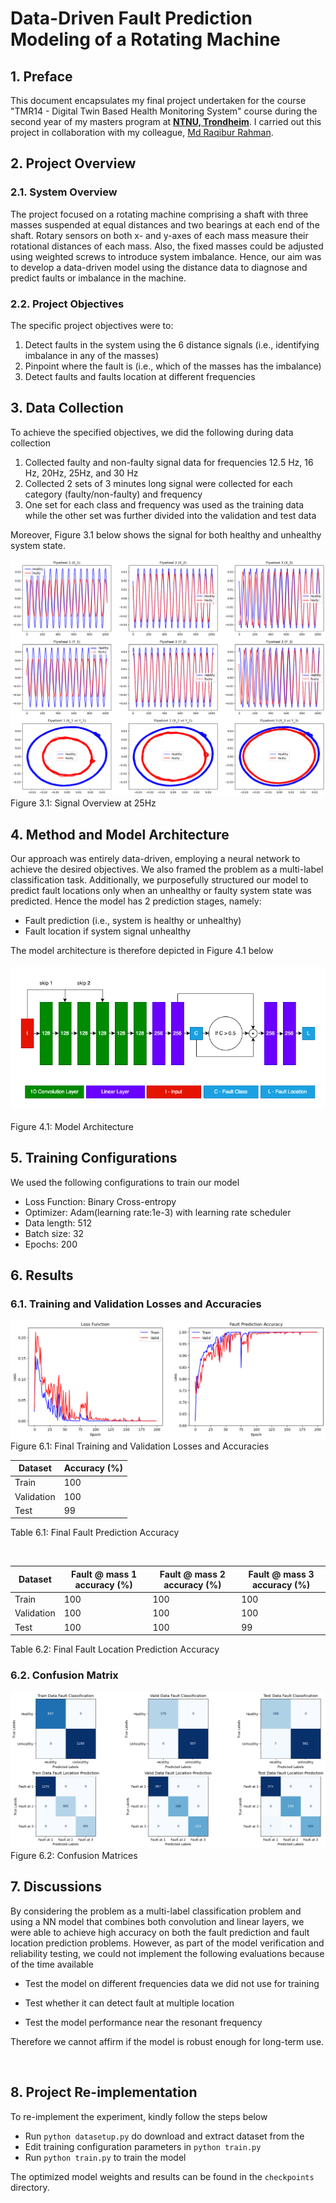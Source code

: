 
# **Data-Driven Fault Prediction Modeling of a Rotating Machine**
## **1. Preface**

This document encapsulates my final project undertaken for the course "TMR14 - Digital Twin Based Health Monitoring System" course during the second year of my masters program at [**NTNU, Trondheim**](https://ntnu.no/). I carried out this project in collaboration with my colleague, [Md Raqibur Rahman](https://github.com/AyonRRahman/).

## **2. Project Overview**
### **2.1. System Overview**

The project focused on a rotating machine comprising a shaft with three masses suspended at equal distances and two bearings at each end of the shaft. Rotary sensors on both x- and y-axes of each mass measure their rotational distances of each mass. Also, the fixed masses could be adjusted using weighted screws to introduce system imbalance. Hence, our aim was to develop a data-driven model using the distance data to diagnose and predict faults or imbalance in the machine.

### **2.2. Project Objectives**
The specific project objectives were to:
 1. Detect faults in the system using the 6 distance signals ​(i.e., identifying imbalance in any of the masses) 
 2. Pinpoint where the fault is (i.e., which of the masses has the imbalance)​
 3. Detect faults and faults location at different frequencies

## **3. Data Collection**
To achieve the specified objectives, we did the following during data collection
 1. Collected faulty and non-faulty signal data for frequencies 12.5 Hz,
    16 Hz, 20Hz, 25Hz, and 30 Hz​
 2. Collected 2 sets of 3 minutes long signal were collected for each category (faulty/non-faulty) and frequency​
 3. One set for each class and frequency was used as the training data while the other set was further divided into the validation and test data​

Moreover, Figure 3.1 below shows the signal for both healthy and unhealthy system state.

 ![](images/eda.png)
Figure 3.1: Signal Overview at 25Hz


## **4. Method and Model Architecture**
Our approach was entirely data-driven, employing a neural network to achieve the desired objectives. We also framed the problem as a multi-label classification task. 
Additionally, we purposefully structured our model to predict fault locations only when an unhealthy or faulty system state was predicted. 
​Hence the model has 2 prediction stages, namely:​    
-   Fault prediction (i.e., system is healthy or unhealthy​)
-   Fault location if system signal unhealthy​

The model architecture is therefore depicted in Figure 4.1 below 
<br><br>
![](images/model_architecture.png)
<br><br>
Figure 4.1: Model Architecture


## **5. Training Configurations**
We used the following configurations to train our model
-   Loss Function: Binary Cross-entropy​    
-   Optimizer: Adam(learning rate:1e-3) with learning rate scheduler​
-   Data length: 512 ​
-   Batch size: 32
-   Epochs: 200 

## **6. Results**
### **6.1. Training and Validation Losses and Accuracies**
![](images/loss-and-accuracy.png)
Figure 6.1: Final Training and Validation Losses and Accuracies

| Dataset | Accuracy (%) |
|--|--|
| Train | 100 |
| Validation | 100 |
| Test | 99 |
Table 6.1: Final Fault Prediction Accuracy

<br>

| Dataset | Fault @ mass 1 accuracy (%) | Fault @ mass 2 accuracy (%) | Fault @ mass 3 accuracy (%) |
|--|--|--|--|
| Train | 100 | 100 | 100 |
| Validation | 100 | 100 | 100 |
| Test | 100 | 100 | 99 |
Table 6.2: Final Fault Location Prediction Accuracy

### **6.2. Confusion Matrix**
![](images/confusion-matrices.png)
<br>
Figure 6.2: Confusion Matrices


## **7. Discussions**
By considering the problem as a multi-label classification problem and using a NN model that combines both convolution and linear layers, we were able to achieve high accuracy on both the fault prediction and fault location prediction problems.​ However, as part of the model verification and reliability testing, we could not implement the following evaluations​ because of the time available

- Test the model on different frequencies data we did not use for training​

- Test whether it can detect fault at multiple location​

- Test the model performance near the resonant frequency​

Therefore we cannot affirm if the model is robust enough for long-term use​.

​
## **8. Project Re-implementation**
To re-implement the experiment, kindly follow the steps below
- Run `python datasetup.py` do download and extract dataset from the 
- Edit training configuration parameters in `python train.py`
- Run `python train.py` to train the model

The optimized model weights and results can be found in the `checkpoints` directory.